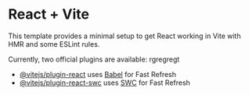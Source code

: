 # React + Vite

This template provides a minimal setup to get React working in Vite with HMR and some ESLint rules.

Currently, two official plugins are available:
rgregregt
- [@vitejs/plugin-react](https://github.com/vitejs/vite-plugin-react/blob/main/packages/plugin-react/README.md) uses [Babel](https://babeljs.io/) for Fast Refresh
- [@vitejs/plugin-react-swc](https://github.com/vitejs/vite-plugin-react-swc) uses [SWC](https://swc.rs/) for Fast Refresh
